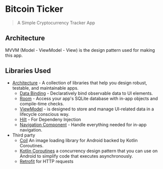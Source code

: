 # Bitcoin Ticker

> A Simple Cryptocurrency Tracker App

## Architecture
MVVM (Model - ViewModel - View) is the design pattern used for making this app. 

## Libraries Used

* [Architecture][1] - A collection of libraries that help you design robust, testable, and
  maintainable apps.
  * [Data Binding][2] - Declaratively bind observable data to UI elements.
  * [Room][4] - Access your app's SQLite database with in-app objects and compile-time checks.
  * [ViewModel][5] - is designed to store and manage UI-related data in a lifecycle conscious way.
  * [Hilt][6] - For Dependeny Injection 
  * [Navigation Component][12] - Handle everything needed for in-app navigation.
* Third party
  * [Coil][7] An image loading library for Android backed by Kotlin Coroutines.
  * [Kotlin Coroutines][8]  a concurrency design pattern that you can use on Android to simplify code that executes asynchronously.
  * [Retrofit][10] for HTTP requests


[1]: https://developer.android.com/jetpack/arch/
[2]: https://developer.android.com/topic/libraries/data-binding/
[4]: https://developer.android.com/topic/libraries/architecture/room
[5]: https://developer.android.com/topic/libraries/architecture/viewmodel
[6]: https://dagger.dev/hilt/
[7]: https://coil-kt.github.io/coil/getting_started/
[8]: https://kotlinlang.org/docs/reference/coroutines-overview.html
[10]: https://github.com/square/retrofit
[12]: https://developer.android.com/topic/libraries/architecture/navigation/

